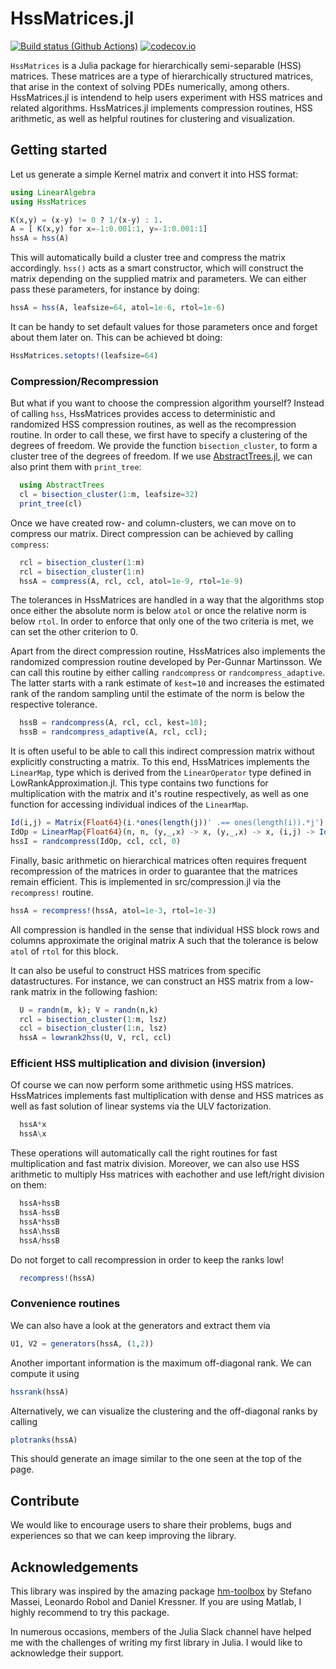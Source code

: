 # HssMatrices.jl

[![Build status (Github Actions)](https://github.com/bonevbs/HssMatrices.jl/workflows/CI/badge.svg)](https://github.com/bonevbs/HssMatrices.jl/actions)
[![codecov.io](http://codecov.io/github/bonevbs/HssMatrices.jl/coverage.svg?branch=main)](http://codecov.io/github/bonevbs/HssMatrices.jl?branch=main)

`HssMatrices` is a Julia package for hierarchically semi-separable (HSS) matrices. These matrices are a type of hierarchically structured matrices, that arise in the context of solving PDEs numerically, among others. HssMatrices.jl is intendend to help users experiment with HSS matrices and related algorithms. HssMatrices.jl implements compression routines, HSS arithmetic, as well as helpful routines for clustering and visualization.

## Getting started

Let us generate a simple Kernel matrix and convert it into HSS format:
```Julia
using LinearAlgebra
using HssMatrices

K(x,y) = (x-y) != 0 ? 1/(x-y) : 1.
A = [ K(x,y) for x=-1:0.001:1, y=-1:0.001:1]
hssA = hss(A)
```
This will automatically build a cluster tree and compress the matrix accordingly. `hss()` acts as a smart constructor, which will construct the matrix depending on the supplied matrix and parameters. We can either pass these parameters, for instance by doing:
```Julia
hssA = hss(A, leafsize=64, atol=1e-6, rtol=1e-6)
```
It can be handy to set default values for those parameters once and forget about them later on. This can be achieved bt doing:
```Julia
HssMatrices.setopts!(leafsize=64)
```

### Compression/Recompression
But what if you want to choose the compression algorithm yourself? Instead of calling `hss`, HssMatrices provides access to deterministic and randomized HSS compression routines, as well as the recompression routine. In order to call these, we first have to specify a clustering of the degrees of freedom. We provide the function `bisection_cluster`, to form a cluster tree of the degrees of freedom. If we use [AbstractTrees.jl](https://github.com/JuliaCollections/AbstractTrees.jl), we can also print them with `print_tree`:
```Julia
  using AbstractTrees
  cl = bisection_cluster(1:m, leafsize=32)
  print_tree(cl)
```
Once we have created row- and column-clusters, we can move on to compress our matrix. Direct compression can be achieved by calling `compress`:
```Julia
  rcl = bisection_cluster(1:m)
  rcl = bisection_cluster(1:n)
  hssA = compress(A, rcl, ccl, atol=1e-9, rtol=1e-9)
```
The tolerances in HssMatrices are handled in a way that the algorithms stop once either the absolute norm is below `atol` or once the relative norm is below `rtol`. In order to enforce that only one of the two criteria is met, we can set the other criterion to 0.

Apart from the direct compression routine, HssMatrices also implements the randomized compression routine developed by Per-Gunnar Martinsson. We can call this routine by either calling `randcompress` or `randcompress_adaptive`. The latter starts with a rank estimate of `kest=10` and increases the estimated rank of the random sampling until the estimate of the norm is below the respective tolerance.
```Julia
  hssB = randcompress(A, rcl, ccl, kest=10);
  hssB = randcompress_adaptive(A, rcl, ccl);
```
It is often useful to be able to call this indirect compression matrix without explicitly constructing a matrix. To this end, HssMatrices implements the `LinearMap`, type which is derived from the `LinearOperator` type defined in LowRankApproximation.jl. This type contains two functions for multiplication with the matrix and it's routine respectively, as well as one function for accessing individual indices of the `LinearMap`.
```Julia
Id(i,j) = Matrix{Float64}(i.*ones(length(j))' .== ones(length(i)).*j')
IdOp = LinearMap{Float64}(n, n, (y,_,x) -> x, (y,_,x) -> x, (i,j) -> Id(i,j), nothing)
hssI = randcompress(IdOp, ccl, ccl, 0)
```


Finally, basic arithmetic on hierarchical matrices often requires frequent recompression of the matrices in order to guarantee that the matrices remain efficient. This is implemented in src/compression.jl via the `recompress!` routine. 
```Julia
hssA = recompress!(hssA, atol=1e-3, rtol=1e-3)
```
All compression is handled in the sense that individual HSS block rows and columns approximate the original matrix A such that the tolerance is below `atol` of `rtol` for this block.

It can also be useful to construct HSS matrices from specific datastructures. For instance, we can construct an HSS matrix from a low-rank matrix in the following fashion:
```Julia
  U = randn(m, k); V = randn(n,k)
  rcl = bisection_cluster(1:m, lsz)
  ccl = bisection_cluster(1:n, lsz)
  hssA = lowrank2hss(U, V, rcl, ccl)
```

### Efficient HSS multiplication and division (inversion)
Of course we can now perform some arithmetic using HSS matrices. HssMatrices implements fast multiplication with dense and HSS matrices as well as fast solution of linear systems via the ULV factorization.
```Julia
  hssA*x
  hssA\x
```
These operations will automatically call the right routines for fast multiplication and fast matrix division. Moreover, we can also use HSS arithmetic to multiply Hss matrices with eachother and use left/right division on them:
```Julia
  hssA+hssB
  hssA-hssB
  hssA*hssB
  hssA\hssB
  hssA/hssB
```
Do not forget to call recompression in order to keep the ranks low!
```Julia
  recompress!(hssA)
```
### Convenience routines
We can also have a look at the generators and extract them via
```Julia
U1, V2 = generators(hssA, (1,2))
```
Another important information is the maximum off-diagonal rank. We can compute it using
```Julia
hssrank(hssA)
```
Alternatively, we can visualize the clustering and the off-diagonal ranks by calling
```Julia
plotranks(hssA)
```
This should generate an image similar to the one seen at the top of the page.

## Contribute
We would like to encourage users to share their problems, bugs and experiences so that we can keep improving the library.

## Acknowledgements
This library was inspired by the amazing package [hm-toolbox](https://github.com/numpi/hm-toolbox) by Stefano Massei, Leonardo Robol and Daniel Kressner. If you are using Matlab, I highly recommend to try this package.

In numerous occasions, members of the Julia Slack channel have helped me with the challenges of writing my first library in Julia. I would like to acknowledge their support.

